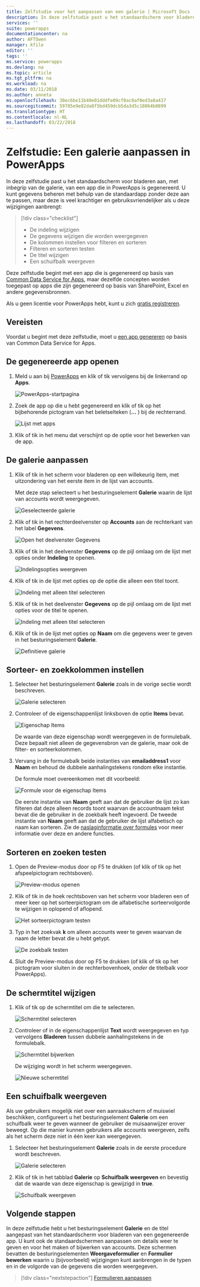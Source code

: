 ```yaml
---
title: Zelfstudie voor het aanpassen van een galerie | Microsoft Docs
description: In deze zelfstudie past u het standaardscherm voor bladeren aan, met inbegrip van de galerie, van een app die in PowerApps is gegenereerd.
services: ''
suite: powerapps
documentationcenter: na
author: AFTOwen
manager: kfile
editor: ''
tags: ''
ms.service: powerapps
ms.devlang: na
ms.topic: article
ms.tgt_pltfrm: na
ms.workload: na
ms.date: 03/11/2018
ms.author: anneta
ms.openlocfilehash: 30ec6be11b40e01dddfe09cf0ac8af0ed3a8a437
ms.sourcegitcommit: 59785e9e82da8f5bd459dcb5da3d5c18064b0899
ms.translationtype: HT
ms.contentlocale: nl-NL
ms.lasthandoff: 03/22/2018
---
```

# <a name="tutorial-customize-a-gallery-in-powerapps"></a>Zelfstudie: Een galerie aanpassen in PowerApps
In deze zelfstudie past u het standaardscherm voor bladeren aan, met inbegrip van de galerie, van een app die in PowerApps is gegenereerd. U kunt gegevens beheren met behulp van de standaardapp zonder deze aan te passen, maar deze is veel krachtiger en gebruiksvriendelijker als u deze wijzigingen aanbrengt:

> [!div class="checklist"]
> * De indeling wijzigen
> * De gegevens wijzigen die worden weergegeven
> * De kolommen instellen voor filteren en sorteren
> * Filteren en sorteren testen
> * De titel wijzigen
> * Een schuifbalk weergeven

Deze zelfstudie begint met een app die is gegenereerd op basis van [Common Data Service for Apps](../common-data-service/data-platform-intro.md), maar dezelfde concepten worden toegepast op apps die zijn gegenereerd op basis van SharePoint, Excel en andere gegevensbronnen. 

Als u geen licentie voor PowerApps hebt, kunt u zich [gratis registreren](../signup-for-powerapps.md).

## <a name="prerequisites"></a>Vereisten
Voordat u begint met deze zelfstudie, moet u [een app genereren](data-platform-create-app.md) op basis van Common Data Service for Apps.

## <a name="open-the-generated-app"></a>De gegenereerde app openen
1. Meld u aan bij [PowerApps](https://web.powerapps.com) en klik of tik vervolgens bij de linkerrand op **Apps**.

    ![PowerApps-startpagina](./media/customize-layout-sharepoint/sign-in.png)

1. Zoek de app op die u hebt gegenereerd en klik of tik op het bijbehorende pictogram van het beletselteken (**...** ) bij de rechterrand.

    ![Lijst met apps](./media/customize-layout-sharepoint/open-for-edit.png)

1. Klik of tik in het menu dat verschijnt op de optie voor het bewerken van de app. 

## <a name="customize-the-gallery"></a>De galerie aanpassen
1. Klik of tik in het scherm voor bladeren op een willekeurig item, met uitzondering van het eerste item in de lijst van accounts.

    Met deze stap selecteert u het besturingselement **Galerie** waarin de lijst van accounts wordt weergegeven.

    ![Geselecteerde galerie](./media/customize-layout-sharepoint/select-gallery.png)

1. Klik of tik in het rechterdeelvenster op **Accounts** aan de rechterkant van het label **Gegevens**.

    ![Open het deelvenster **Gegevens**](./media/customize-layout-sharepoint/open-data-pane.png)

1. Klik of tik in het deelvenster **Gegevens** op de pijl omlaag om de lijst met opties onder **Indeling** te openen.

    ![Indelingsopties weergeven](./media/customize-layout-sharepoint/show-layouts.png)

1. Klik of tik in de lijst met opties op de optie die alleen een titel toont.

    ![Indeling met alleen titel selecteren](./media/customize-layout-sharepoint/choose-layout.png)

1. Klik of tik in het deelvenster **Gegevens** op de pijl omlaag om de lijst met opties voor de titel te openen.

    ![Indeling met alleen titel selecteren](./media/customize-layout-sharepoint/show-title-options.png)

1. Klik of tik in de lijst met opties op **Naam** om die gegevens weer te geven in het besturingselement **Galerie**.

    ![Definitieve galerie](./media/customize-layout-sharepoint/final-gallery.png)


## <a name="set-the-sort-and-search-columns"></a>Sorteer- en zoekkolommen instellen
1. Selecteer het besturingselement **Galerie** zoals in de vorige sectie wordt beschreven.

    ![Galerie selecteren](./media/customize-layout-sharepoint/select-gallery-title.png)

2. Controleer of de eigenschappenlijst linksboven de optie **Items** bevat.

    ![Eigenschap Items](./media/customize-layout-sharepoint/items-property.png)

    De waarde van deze eigenschap wordt weergegeven in de formulebalk. Deze bepaalt niet alleen de gegevensbron van de galerie, maar ook de filter- en sorteerkolommen.

1. Vervang in de formulebalk beide instanties van **emailaddress1** voor **Naam** en behoud de dubbele aanhalingstekens rondom elke instantie.

    De formule moet overeenkomen met dit voorbeeld:

    ![Formule voor de eigenschap Items](./media/customize-layout-sharepoint/items-value.png)

    De eerste instantie van **Naam** geeft aan dat de gebruiker de lijst zo kan filteren dat deze alleen records toont waarvan de accountnaam tekst bevat die de gebruiker in de zoekbalk heeft ingevoerd. De tweede instantie van **Naam** geeft aan dat de gebruiker de lijst alfabetisch op naam kan sorteren. Zie de [naslaginformatie over formules](formula-reference.md) voor meer informatie over deze en andere functies.

## <a name="test-sorting-and-searching"></a>Sorteren en zoeken testen
1. Open de Preview-modus door op F5 te drukken (of klik of tik op het afspeelpictogram rechtsboven).

    ![Preview-modus openen](./media/customize-layout-sharepoint/open-preview.png)

1. Klik of tik in de hoek rechtsboven van het scherm voor bladeren een of meer keer op het sorteerpictogram om de alfabetische sorteervolgorde te wijzigen in oplopend of aflopend.

    ![Het sorteerpictogram testen](./media/customize-layout-sharepoint/sort-button.png)

1. Typ in het zoekvak **k** om alleen accounts weer te geven waarvan de naam de letter bevat die u hebt getypt.

    ![De zoekbalk testen](./media/customize-layout-sharepoint/test-filter.png)

1. Sluit de Preview-modus door op F5 te drukken (of klik of tik op het pictogram voor sluiten in de rechterbovenhoek, *onder* de titelbalk voor PowerApps).

## <a name="change-the-title-of-the-screen"></a>De schermtitel wijzigen
1. Klik of tik op de schermtitel om die te selecteren.

    ![Schermtitel selecteren](./media/customize-layout-sharepoint/select-title.png)

1. Controleer of in de eigenschappenlijst **Text** wordt weergegeven en typ vervolgens **Bladeren** tussen dubbele aanhalingstekens in de formulebalk.

    ![Schermtitel bijwerken](./media/customize-layout-sharepoint/change-screen-title.png)

    De wijziging wordt in het scherm weergegeven.

    ![Nieuwe schermtitel](./media/customize-layout-sharepoint/new-screen-title.png)

## <a name="show-a-scroll-bar"></a>Een schuifbalk weergeven
Als uw gebruikers mogelijk niet over een aanraakscherm of muiswiel beschikken, configureert u het besturingselement **Galerie** om een schuifbalk weer te geven wanneer de gebruiker de muisaanwijzer erover beweegt. Op die manier kunnen gebruikers alle accounts weergeven, zelfs als het scherm deze niet in één keer kan weergegeven.

1. Selecteer het besturingselement **Galerie** zoals in de eerste procedure wordt beschreven.

    ![Galerie selecteren](./media/customize-layout-sharepoint/select-gallery-sorted.png)

1. Klik of tik in het tabblad **Galerie** op **Schuifbalk weergeven** en bevestig dat de waarde van deze eigenschap is gewijzigd in **true**. 

    ![Schuifbalk weergeven](./media/customize-layout-sharepoint/show-scrollbar.png)

## <a name="next-steps"></a>Volgende stappen
In deze zelfstudie hebt u het besturingselement **Galerie** en de titel aangepast van het standaardscherm voor bladeren van een gegenereerde app. U kunt ook de standaardschermen aanpassen om details weer te geven en voor het maken of bijwerken van accounts. Deze schermen bevatten de besturingselementen **Weergaveformulier** en **Formulier bewerken** waarin u (bijvoorbeeld) wijzigingen kunt aanbrengen in de typen en in de volgorde van de gegevens die worden weergegeven.

> [!div class="nextstepaction"]
> [Formulieren aanpassen](customize-forms-sharepoint.md)